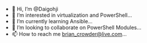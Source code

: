 - 👋 Hi, I’m @Daigohji
- 👀 I’m interested in virtualization and PowerShell...
- 🌱 I’m currently learning Ansible...
- 💞️ I’m looking to collaborate on PowerShell Modules...
- 📫 How to reach me brian_crowder@live.com...

<!---
Daigohji/Daigohji is a ✨ special ✨ repository because its `README.md` (this file) appears on your GitHub profile.
You can click the Preview link to take a look at your changes.
--->
